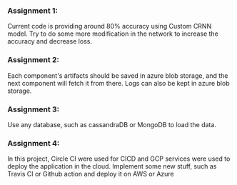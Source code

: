 ### Assignment 1:
Current code is providing around 80% accuracy using Custom CRNN model. Try to do some more modification in the network to increase the accuracy and decrease loss.

### Assignment 2:

Each component's artifacts should be saved in azure blob storage, and the next component will fetch it from there. Logs can also be kept in azure blob storage.

### Assignment 3:

Use any database, such as cassandraDB or MongoDB to load the data.

### Assignment 4:

In this project, Circle CI were used for CICD and GCP services were used to deploy the application in the cloud. Implement some new stuff, such as Travis CI or Github action and deploy it on AWS or Azure